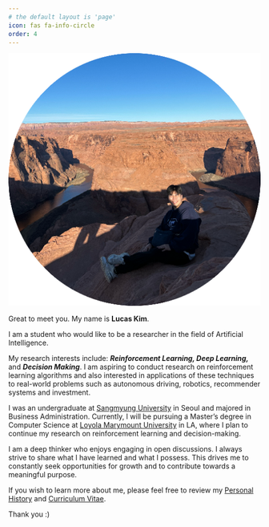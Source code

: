 ```yaml
---
# the default layout is 'page'
icon: fas fa-info-circle
order: 4
---
```




![Image](../assets/img/profile-512x512.png)



Great to meet you. My name is **Lucas Kim**. 

I am a student who would like to be a researcher in the field of Artificial Intelligence. 

My research interests include: ***Reinforcement Learning, Deep Learning,*** and ***Decision Making***. I am aspiring to conduct research on reinforcement learning algorithms and also interested in applications of these techniques to real-world problems such as autonomous driving, robotics, recommender systems and investment.

I was an undergraduate at [Sangmyung University](https://www.smu.ac.kr/eng1/index.do) in Seoul and majored in Business Administration. Currently, I will be pursuing a Master’s degree in Computer Science at [Loyola Marymount University](https://www.lmu.edu/) in LA, where I plan to continue my research on reinforcement learning and decision-making.

I am a deep thinker who enjoys engaging in open discussions. I always strive to share what I have learned and what I possess. This drives me to constantly seek opportunities for growth and to contribute towards a meaningful purpose.

If you wish to learn more about me, please feel free to review my [Personal History](https://ichbinlucaskim.github.io/posts/personal-history) and [Curriculum Vitae](https://ichbinlucaskim.github.io/posts/curriculum-vitae).

Thank you :)
